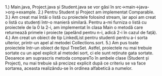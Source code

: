 1.) Main.java, Project.java și Student.java se vor găsi în src->main->java->org->example.
2.) Pentru Student și Project am implementat Comparable.
3.) Am creat mai întâi o listă cu proiectele folosind stream, iar apoi am creat o listă cu studenți într-o manieră similară. Pentru a-mi furniza o listă cu proiectele de la 0 la 2-i, am implementat în clasa Main o metodă care returnează primele i proiecte (apelând pentru n-i, adică 2-i în cazul de față).
4.) Am creat un obiect de tip LinkedList pentru studenti pentru a-i sorta ulterior, printr-un apel al metodei Collections.sort.
5.) Am pus toate proiectele într-un obiect de tipul TreeSet. Astfel, proiectele nu mai trebuie sortate cu un apel explicit al metodei sort, ci ele sunt reținute gata sortate. Deoarece am suprascris metoda compareTo în ambele clase (Student și Project), nu mai trebuie să precizez explicit după ce criteriu se va face sortarea, aceasta realizându-se în ordinea alfabetică a numelor.